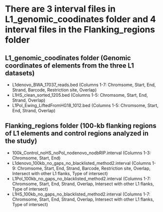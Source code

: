 # There are 3 interval files in L1_genomic_coodinates folder and 4 interval files in the Flanking_regions folder

## L1_genomic_coodinates folder (Genomic coordinates of elements from the three L1 datasets)
- L1denovo_BWA_17037_reads.bed (Columns 1-7: Chromsome, Start, End, Strand, Barcode, Restriction site, Overlap)
- L1HS_clean_sorted_1205.bed (Columns 1-5: Chromsome, Start, End, Strand, Overlap)
- L1Pol_Ewing_LiftedFromHG18_1012.bed (Columns 1-5: Chromsome, Start, End, Strand, Overlap)

## Flanking_regions folder (100-kb flanking regions of L1 elements and control regions analyzed in the study)
- 100k_Control_noHS_noPol_nodenovo_nodbRIP.interval (Columns 1-3: Chromsome, Start, End)
- L1denovo_100kb_no_gaps_no_blacklisted_method2.interval (Columns 1-9: Chromsome, Start, End, Strand, Barcode, Restriction site, Overlap, Intersect with other L1 flanks, Type of intersect)
- L1Pol_100kb_no_gaps_no_blacklisted_method2.interval (Columns 1-7: Chromsome, Start, End, Strand, Overlap, Intersect with other L1 flanks, Type of intersect)
- L1HS_100kb_no_gaps_no_blacklisted_method2.interval (Columns 1-7: Chromsome, Start, End, Strand, Overlap, Intersect with other L1 flanks, Type of intersect)


